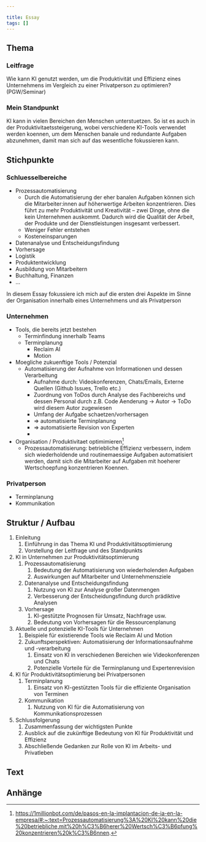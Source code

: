 ```yaml
---

title: Essay
tags: []
---
```


## Thema
### Leitfrage

Wie kann KI genutzt werden, um die Produktivität und Effizienz eines Unternehmens im Vergleich zu einer Privatperson zu optimieren? (PGW/Seminar)
### Mein Standpunkt

KI kann in vielen Bereichen den Menschen unterstuetzen. So ist es auch in der Produktivitaetssteigerung, wobei verschiedene KI-Tools verwendet werden koennen, um dem Menschen banale und redundante Aufgaben abzunehmen, damit man sich auf das wesentliche fokussieren kann. 
## Stichpunkte

### Schluesselbereiche

- Prozessautomatisierung
	- Durch die Automatisierung der eher banalen Aufgaben können sich die Mitarbeiter:innen auf höherwertige Arbeiten konzentrieren. Dies führt zu mehr Produktivität und Kreativität – zwei Dinge, ohne die kein Unternehmen auskommt. Dadurch wird die Qualität der Arbeit, der Produkte und der Dienstleistungen insgesamt verbessert.
	- Weniger Fehler entstehen
	- Kosteneinsparungen
- Datenanalyse und Entscheidungsfindung
- Vorhersage
- Logistik
- Produktentwicklung
- Ausbildung von Mitarbeitern
- Buchhaltung, Finanzen
- …

In diesem Essay fokussiere ich mich auf die ersten drei Aspekte im Sinne der Organisation innerhalb eines Unternehmens und als Privatperson

### Unternehmen

- Tools, die bereits jetzt bestehen
	- Terminfindung innerhalb Teams
	- Terminplanung
		- Reclaim AI
		- Motion
- Moegliche zukuenftige Tools / Potenzial
	- Automatisierung der Aufnahme von Informationen und dessen Verarbeitung
		- Aufnahme durch: Videokonferenzen, Chats/Emails, Externe Quellen (Github Issues, Trello etc.)
		- Zuordnung von ToDos durch Analyse des Fachbereichs und dessen Personal durch z.B. Code Aenderung → Autor → ToDo wird diesem Autor zugewiesen
		- Umfang der Aufgabe schaetzen/vorhersagen
		- => automatisierte Terminplanung
		- => automatisierte Revision von Experten
		- 
- Organisation / Produktivitaet optimimieren[^1]
	- Prozessautomatisierung: betriebliche Effizienz verbessern, indem sich wiederholdende und routinemaessige Aufgaben automatisiert werden, damit sich die Mitarbeiter auf  Aufgaben mit hoeherer Wertschoepfung konzentrieren Koennen.

### Privatperson

- Terminplanung
- Kommunikation 
## Struktur / Aufbau

1. Einleitung
	1. Einführung in das Thema KI und Produktivitätsoptimierung
	2. Vorstellung der Leitfrage und des Standpunkts
2. KI in Unternehmen zur Produktivitätsoptimierung
	1. Prozessautomatisierung
		1. Bedeutung der Automatisierung von wiederholenden Aufgaben
		2. Auswirkungen auf Mitarbeiter und Unternehmensziele
	2. Datenanalyse und Entscheidungsfindung
		1. Nutzung von KI zur Analyse großer Datenmengen
		2. Verbesserung der Entscheidungsfindung durch prädiktive Analysen
	3. Vorhersage
		1. KI-gestützte Prognosen für Umsatz, Nachfrage usw.
		2. Bedeutung von Vorhersagen für die Ressourcenplanung
3. Aktuelle und potenzielle KI-Tools für Unternehmen
	1. Beispiele für existierende Tools wie Reclaim AI und Motion
	2. Zukunftsperspektiven: Automatisierung der Informationsaufnahme und -verarbeitung
		1. Einsatz von KI in verschiedenen Bereichen wie Videokonferenzen und Chats
		2. Potenzielle Vorteile für die Terminplanung und Expertenrevision
4. KI für Produktivitätsoptimierung bei Privatpersonen
	1. Terminplanung
		1. Einsatz von KI-gestützten Tools für die effiziente Organisation von Terminen
	2. Kommunikation
		1. Nutzung von KI für die Automatisierung von Kommunikationsprozessen
5. Schlussfolgerung
	1. Zusammenfassung der wichtigsten Punkte
	2. Ausblick auf die zukünftige Bedeutung von KI für Produktivität und Effizienz
	3. Abschließende Gedanken zur Rolle von KI im Arbeits- und Privatleben
## Text

## Anhänge

[^1]: https://1millionbot.com/de/pasos-en-la-implantacion-de-ia-en-la-empresa/#:~:text=Prozessautomatisierung%3A%20KI%20kann%20die%20betriebliche,mit%20h%C3%B6herer%20Wertsch%C3%B6pfung%20konzentrieren%20k%C3%B6nnen.